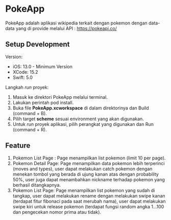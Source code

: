 # PokeApp
PokeApp adalah aplikasi wikipedia terkait dengan pokemon dengan data-data yang di provide melalui API : https://pokeapi.co/

## Setup Development
Version:
- iOS: 13.0 - Minimum Version
- XCode: 15.2 
- Swift: 5.0

Langkah _run_ proyek:
1. Masuk ke direktori PokeApp melalui terminal.
2. Lakukan perintah pod install.
3. Buka file **PokeApp.xcworkspace** di dalam direktorinya dan Build (command + B).
4. Pilih target **scheme** sesuai environment yang akan digunakan.
5. Untuk _run_ proyek aplikasi, pilih perangkat yang digunakan dan Run (command + R).

## Feature
1. Pokemon List Page : Page menampilkan list pokemon (limit 10 per page).
2. Pokemon Detail Page: Page menampilkan data pokemon lebih terperinci (moves and types), user dapat melakukan catch pokemon dengan menekan tombol yang berada di ujung kanan atas dengan probability 50%, user juga dapat menambahkan nickname terhadap pokemon yang berhasil ditangkapnya.
3. Pokemon List Page: Page menampilkan list pokemon yang sudah di tangkap, user dapat melakukan rename dengan melakukan swipe kanan (terdapat fitur fibonaci pada saat merubah nama), user dapat melakukan swipe kiri untuk release pokemon (terdapat fungsi random angka 1...100 dan pengecekan nomor prima atau tidak).
